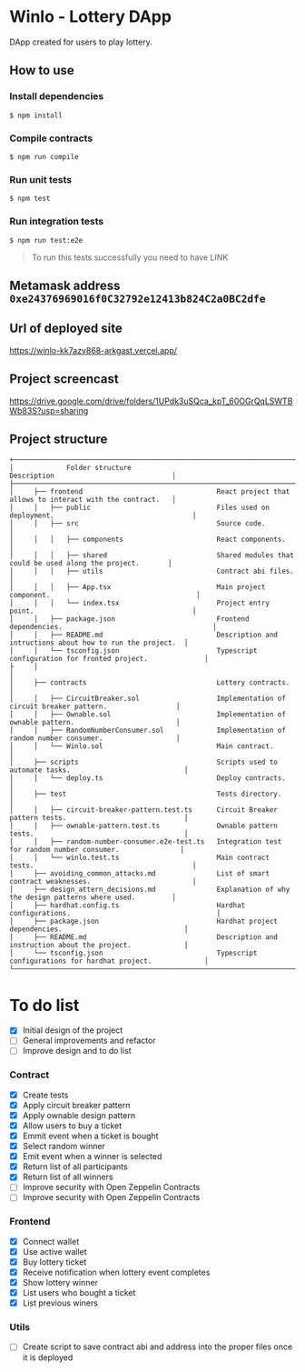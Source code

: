 # Winlo - Lottery DApp

DApp created for users to play lottery.

## How to use

### Install dependencies

    $ npm install

### Compile contracts

    $ npm run compile

### Run unit tests

    $ npm test

### Run integration tests

    $ npm run test:e2e

> To run this tests successfully you need to have LINK

## Metamask address `0xe24376969016f0C32792e12413b824C2a0BC2dfe`

## Url of deployed site

https://winlo-kk7azv868-arkgast.vercel.app/

## Project screencast

https://drive.google.com/drive/folders/1UPdk3uSQca_kpT_60OGrQqLSWTBWb83S?usp=sharing

## Project structure

```
+─────────────────────────────────────────────────────────────────────────────────────────────────────────────+
│             Folder structure                                        Description                             │ 
├─────────────────────────────────────────────────────────────────────────────────────────────────────────────+
│     ├── frontend                                 React project that allows to interact with the contract.   │
│     │   ├── public                               Files used on deployment.                                  │
│     │   ├── src                                  Source code.                                               │
│     │   │   ├── components                       React components.                                          │
│     │   │   ├── shared                           Shared modules that could be used along the project.       │
│     │   │   ├── utils                            Contract abi files.                                        │
│     │   │   ├── App.tsx                          Main project component.                                    │
│     │   │   └── index.tsx                        Project entry point.                                       │
│     │   ├── package.json                         Frontend dependencies.                                     │
│     │   ├── README.md                            Description and intructions about how to run the project.  │
│     │   └── tsconfig.json                        Typescript configuration for fronted project.              │
├     │                                                                                                       │ 
│     ├── contracts                                Lottery contracts.                                         │
│     │   ├── CircuitBreaker.sol                   Implementation of circuit breaker pattern.                 │
│     │   ├── Ownable.sol                          Implementation of ownable pattern.                         │
│     │   ├── RandomNumberConsumer.sol             Implementation of random number consumer.                  │
│     │   └── Winlo.sol                            Main contract.                                             │
│     ├── scripts                                  Scripts used to automate tasks.                            │
│     │   └── deploy.ts                            Deploy contracts.                                          │
│     ├── test                                     Tests directory.                                           │
│     │   ├── circuit-breaker-pattern.test.ts      Circuit Breaker pattern tests.                             │
│     │   ├── ownable-pattern.test.ts              Ownable pattern tests.                                     │
│     │   ├── random-number-consumer.e2e-test.ts   Integration test for random number consumer.               │
│     │   └── winlo.test.ts                        Main contract tests.                                       │
│     ├── avoiding_common_attacks.md               List of smart contract weaknesses.                         │
│     ├── design_attern_decisions.md               Explanation of why the design patterns where used.         │
│     ├── hardhat.config.ts                        Hardhat configurations.                                    │
│     ├── package.json                             Hardhat project dependencies.                              │
│     ├── README.md                                Description and instruction about the project.             │
│     └── tsconfig.json                            Typescript configurations for hardhat project.             │
└─────────────────────────────────────────────────────────────────────────────────────────────────────────────+
```

# To do list

- [x] Initial design of the project
- [ ] General improvements and refactor
- [ ] Improve design and to do list

### Contract

- [x] Create tests
- [x] Apply circuit breaker pattern
- [x] Apply ownable design pattern 
- [x] Allow users to buy a ticket
- [x] Emmit event when a ticket is bought
- [x] Select random winner
- [x] Emit event when a winner is selected
- [x] Return list of all participants
- [x] Return list of all winners
- [ ] Improve security with Open Zeppelin Contracts
- [ ] Improve security with Open Zeppelin Contracts

### Frontend

- [x] Connect wallet
- [x] Use active wallet
- [x] Buy lottery ticket
- [x] Receive notification when lottery event completes
- [x] Show lottery winner
- [x] List users who bought a ticket
- [x] List previous winers

### Utils
- [ ] Create script to save contract abi and address into the proper files once it is deployed
